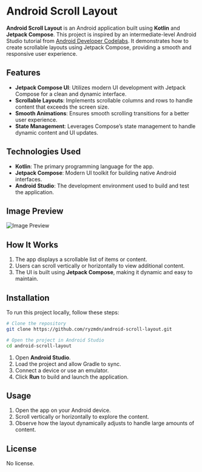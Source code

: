 # Android Scroll Layout  

**Android Scroll Layout** is an Android application built using **Kotlin** and **Jetpack Compose**. This project is inspired by an intermediate-level Android Studio tutorial from [Android Developer Codelabs](https://developer.android.com). It demonstrates how to create scrollable layouts using Jetpack Compose, providing a smooth and responsive user experience.  

## Features  

- **Jetpack Compose UI**: Utilizes modern UI development with Jetpack Compose for a clean and dynamic interface.  
- **Scrollable Layouts**: Implements scrollable columns and rows to handle content that exceeds the screen size.  
- **Smooth Animations**: Ensures smooth scrolling transitions for a better user experience.  
- **State Management**: Leverages Compose’s state management to handle dynamic content and UI updates.  

## Technologies Used  

- **Kotlin**: The primary programming language for the app.  
- **Jetpack Compose**: Modern UI toolkit for building native Android interfaces.  
- **Android Studio**: The development environment used to build and test the application.  

## Image Preview  

![Image Preview](https://github.com/user-attachments/assets/59d22f0f-ff03-45c7-a50e-4bae810416db)

## How It Works  

1. The app displays a scrollable list of items or content.  
2. Users can scroll vertically or horizontally to view additional content.  
3. The UI is built using **Jetpack Compose**, making it dynamic and easy to maintain.  

## Installation  

To run this project locally, follow these steps:  

```bash  
# Clone the repository  
git clone https://github.com/ryzmdn/android-scroll-layout.git  

# Open the project in Android Studio  
cd android-scroll-layout  
```  

1. Open **Android Studio**.  
2. Load the project and allow Gradle to sync.  
3. Connect a device or use an emulator.  
4. Click **Run** to build and launch the application.  

## Usage  

1. Open the app on your Android device.  
2. Scroll vertically or horizontally to explore the content.  
3. Observe how the layout dynamically adjusts to handle large amounts of content.  

## License  

No license.  
